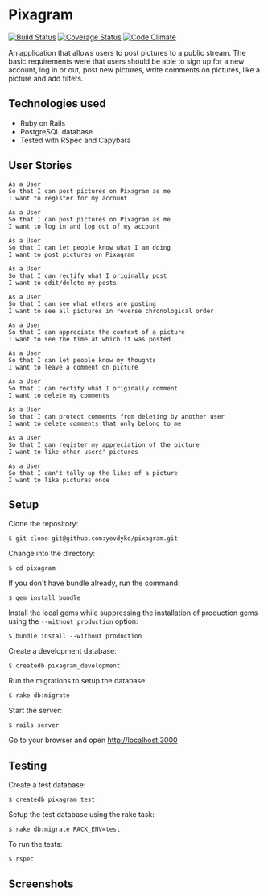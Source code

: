 # Pixagram

[![Build Status](https://travis-ci.org/yevdyko/pixagram.svg?branch=master)](https://travis-ci.org/yevdyko/pixagram)  [![Coverage Status](https://coveralls.io/repos/github/yevdyko/pixagram/badge.svg?branch=master)](https://coveralls.io/github/yevdyko/pixagram?branch=master)  [![Code Climate](https://codeclimate.com/github/yevdyko/pixagram/badges/gpa.svg)](https://codeclimate.com/github/yevdyko/pixagram)

An application that allows users to post pictures to a public stream. The basic requirements were that users should be able to sign up for a new account, log in or out, post new pictures, write comments on pictures, like a picture and add filters.

## Technologies used

- Ruby on Rails
- PostgreSQL database
- Tested with RSpec and Capybara

## User Stories

```
As a User
So that I can post pictures on Pixagram as me
I want to register for my account

As a User
So that I can post pictures on Pixagram as me
I want to log in and log out of my account

As a User
So that I can let people know what I am doing
I want to post pictures on Pixagram

As a User
So that I can rectify what I originally post
I want to edit/delete my posts

As a User
So that I can see what others are posting
I want to see all pictures in reverse chronological order

As a User
So that I can appreciate the context of a picture
I want to see the time at which it was posted

As a User
So that I can let people know my thoughts
I want to leave a comment on picture

As a User
So that I can rectify what I originally comment
I want to delete my comments

As a User
So that I can protect comments from deleting by another user
I want to delete comments that only belong to me

As a User
So that I can register my appreciation of the picture
I want to like other users' pictures

As a User
So that I can't tally up the likes of a picture
I want to like pictures once
```

## Setup

Clone the repository:

    $ git clone git@github.com:yevdyko/pixagram.git

Change into the directory:

    $ cd pixagram

If you don't have bundle already, run the command:

    $ gem install bundle

Install the local gems while suppressing the installation of production gems using the `--without production` option:

    $ bundle install --without production

Create a development database:

    $ createdb pixagram_development

Run the migrations to setup the database:

    $ rake db:migrate

Start the server:

    $ rails server

Go to your browser and open [http://localhost:3000](http://localhost:3000)

## Testing

Create a test database:

    $ createdb pixagram_test

Setup the test database using the rake task:

    $ rake db:migrate RACK_ENV=test

To run the tests:

    $ rspec

## Screenshots
